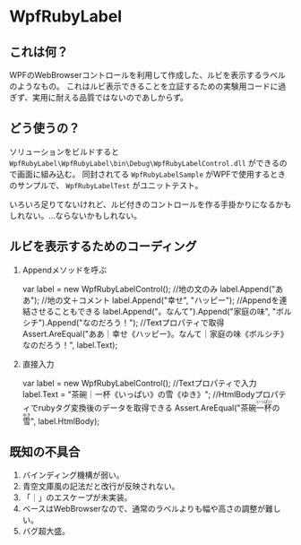 # WpfRubyLabel

## これは何？

WPFのWebBrowserコントロールを利用して作成した、ルビを表示するラベルのようなもの。
これはルビ表示できることを立証するための実験用コードに過ぎず、実用に耐える品質ではないのであしからず。

## どう使うの？

ソリューションをビルドすると `WpfRubyLabel\WpfRubyLabel\bin\Debug\WpfRubyLabelControl.dll` ができるので画面に組み込む。
同封されてる `WpfRubyLabelSample` がWPFで使用するときのサンプルで、 `WpfRubyLabelTest` がユニットテスト。

いろいろ足りてないけれど、ルビ付きのコントロールを作る手掛かりになるかもしれない。…ならないかもしれない。

## ルビを表示するためのコーディング

1. Appendメソッドを呼ぶ

    var label = new WpfRubyLabelControl();
    //地の文のみ
    label.Append("ああ");
    //地の文＋コメント
    label.Append("幸せ", "ハッピー");
    //Appendを連結させることもできる
    label.Append("。なんて").Append("家庭の味", "ボルシチ").Append("なのだろう！");
    //Textプロパティで取得
    Assert.AreEqual("ああ｜幸せ《ハッピー》。なんて｜家庭の味《ボルシチ》なのだろう！", label.Text);

2. 直接入力

    var label = new WpfRubyLabelControl();
    //Textプロパティで入力
    label.Text = "茶碗｜一杯《いっぱい》の雪《ゆき》";
    //HtmlBodyプロパティでrubyタグ変換後のデータを取得できる
    Assert.AreEqual("茶碗<ruby>一杯<rt>いっぱい</rt></ruby>の<ruby>雪<rt>ゆき</rt></ruby>", label.HtmlBody);

## 既知の不具合

1. バインディング機構が弱い。
2. 青空文庫風の記法だと改行が反映されない。
3. 「｜」のエスケープが未実装。
4. ベースはWebBrowserなので、通常のラベルよりも幅や高さの調整が難しい。
5. バグ超大盛。
